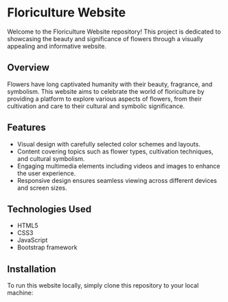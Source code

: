 # Floriculture Website

Welcome to the Floriculture Website repository! This project is dedicated to showcasing the beauty and significance of flowers through a visually appealing and informative website.

## Overview

Flowers have long captivated humanity with their beauty, fragrance, and symbolism. This website aims to celebrate the world of floriculture by providing a platform to explore various aspects of flowers, from their cultivation and care to their cultural and symbolic significance.

## Features

- Visual design with carefully selected color schemes and layouts.
- Content covering topics such as flower types, cultivation techniques, and cultural symbolism.
- Engaging multimedia elements including videos and images to enhance the user experience.
- Responsive design ensures seamless viewing across different devices and screen sizes.

## Technologies Used

- HTML5
- CSS3
- JavaScript
- Bootstrap framework

## Installation

To run this website locally, simply clone this repository to your local machine:

